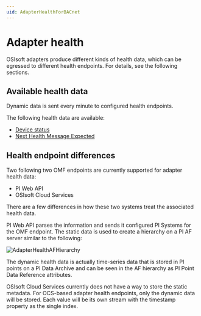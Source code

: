 ```yaml
---
uid: AdapterHealthForBACnet
---
```


# Adapter health

OSIsoft adapters produce different kinds of health data, which can be egressed to different health endpoints. For details, see the following sections.

## Available health data

Dynamic data is sent every minute to configured health endpoints.

The following health data are available:
- [Device status](xref:DeviceStatusForBACnet)
- [Next Health Message Expected](xref:NextHealthMessageExpected)

## Health endpoint differences

Two following two OMF endpoints are currently supported for adapter health data:

- PI Web API 
- OSIsoft Cloud Services

There are a few differences in how these two systems treat the associated health data. 

PI Web API parses the information and sends it configured PI Systems for the OMF endpoint. The static data is used to create a hierarchy on a PI AF server similar to the following:

![AdapterHealthAFHierarchy](https://github.com/osisoft/OSIsoft-Adapter/raw/master/V1/images/AdapterHealthAFHierarchy.PNG)

The dynamic health data is actually time-series data that is stored in PI points on a PI Data Archive and can be seen in the AF hierarchy as PI Point Data Reference attributes.

OSIsoft Cloud Services currently does not have a way to store the static metadata. For OCS-based adapter health endpoints, only the dynamic data will be stored. Each value will be its own stream with the timestamp property as the single index.
